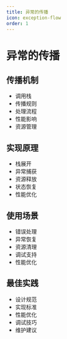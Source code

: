 ```yaml
---
title: 异常的传播
icon: exception-flow
order: 1
---
```


# 异常的传播

## 传播机制
- 调用栈
- 传播规则
- 处理流程
- 性能影响
- 资源管理

## 实现原理
- 栈展开
- 异常捕获
- 资源释放
- 状态恢复
- 性能优化

## 使用场景
- 错误处理
- 异常恢复
- 资源清理
- 调试支持
- 性能优化

## 最佳实践
- 设计规范
- 实现标准
- 性能优化
- 调试技巧
- 维护建议

